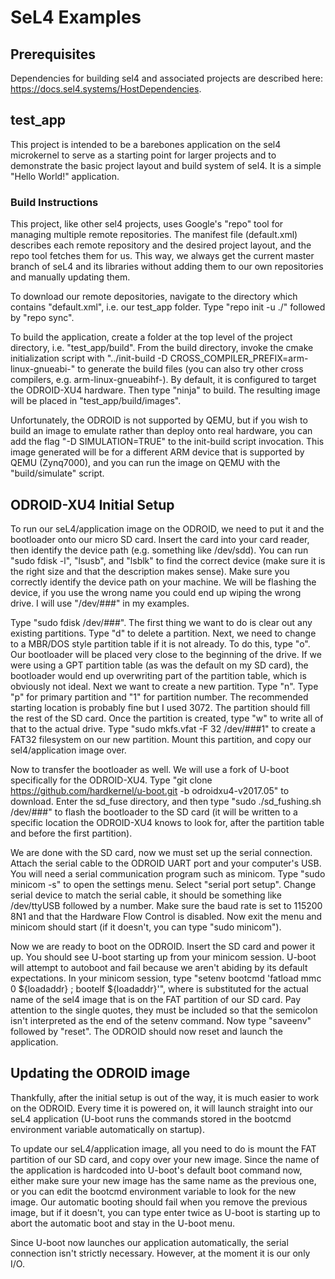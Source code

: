 # SeL4 Examples

## Prerequisites

Dependencies for building sel4 and associated projects are described here: https://docs.sel4.systems/HostDependencies.

## test_app

This project is intended to be a barebones application on the sel4 microkernel to serve as a starting point for larger projects and to demonstrate the basic project layout and build system of sel4. It is a simple "Hello World!" application.

### Build Instructions

This project, like other sel4 projects, uses Google's "repo" tool for managing multiple remote repositories. The manifest file (default.xml) describes each remote repository and the desired project layout, and the repo tool fetches them for us. This way, we always get the current master branch of seL4 and its libraries without adding them to our own repositories and manually updating them.

To download our remote depositories, navigate to the directory which contains "default.xml", i.e. our test_app folder. Type "repo init -u ./" followed by "repo sync".

To build the application, create a folder at the top level of the project directory, i.e. "test_app/build". From the build directory, invoke the cmake initialization script with "../init-build -D CROSS_COMPILER_PREFIX=arm-linux-gnueabi-" to generate the build files (you can also try other cross compilers, e.g. arm-linux-gnueabihf-). By default, it is configured to target the ODROID-XU4 hardware. Then type "ninja" to build. The resulting image will be placed in "test_app/build/images".

Unfortunately, the ODROID is not supported by QEMU, but if you wish to build an image to emulate rather than deploy onto real hardware, you can add the flag "-D SIMULATION=TRUE" to the init-build script invocation. This image generated will be for a different ARM device that is supported by QEMU (Zynq7000), and you can run the image on QEMU with the "build/simulate" script.

## ODROID-XU4 Initial Setup

To run our seL4/application image on the ODROID, we need to put it and the bootloader onto our micro SD card. Insert the card into your card reader, then identify the device path (e.g. something like /dev/sdd). You can run "sudo fdisk -l", "lsusb", and "lsblk" to find the correct device (make sure it is the right size and that the description makes sense). Make sure you correctly identify the device path on your machine. We will be flashing the device, if you use the wrong name you could end up wiping the wrong drive. I will use "/dev/###" in my examples.

Type "sudo fdisk /dev/###". The first thing we want to do is clear out any existing partitions. Type "d" to delete a partition. Next, we need to change to a MBR/DOS style partition table if it is not already. To do this, type "o". Our bootloader will be placed very close to the beginning of the drive. If we were using a GPT partition table (as was the default on my SD card), the bootloader would end up overwriting part of the partition table, which is obviously not ideal. Next we want to create a new partition. Type "n". Type "p" for primary partition and "1" for partition number. The recommended starting location is probably fine but I used 3072. The partition should fill the rest of the SD card. Once the partition is created, type "w" to write all of that to the actual drive. Type "sudo mkfs.vfat -F 32 /dev/###1" to create a FAT32 filesystem on our new partition. Mount this partition, and copy our sel4/application image over.

Now to transfer the bootloader as well. We will use a fork of U-boot specifically for the ODROID-XU4. Type "git clone https://github.com/hardkernel/u-boot.git -b odroidxu4-v2017.05" to download. Enter the sd_fuse directory, and then type "sudo ./sd_fushing.sh /dev/###" to flash the bootloader to the SD card (it will be written to a specific location the ODROID-XU4 knows to look for, after the partition table and before the first partition).

We are done with the SD card, now we must set up the serial connection. Attach the serial cable to the ODROID UART port and your computer's USB. You will need a serial communication program such as minicom. Type "sudo minicom -s" to open the settings menu. Select "serial port setup". Change serial device to match the serial cable, it should be something like /dev/ttyUSB followed by a number. Make sure the baud rate is set to 115200 8N1 and that the Hardware Flow Control is disabled. Now exit the menu and minicom should start (if it doesn't, you can type "sudo minicom").

Now we are ready to boot on the ODROID. Insert the SD card and power it up. You should see U-boot starting up from your minicom session. U-boot will attempt to autoboot and fail because we aren't abiding by its default expectations. In your minicom session, type "setenv bootcmd 'fatload mmc 0 ${loadaddr} <sel4-image-name>; bootelf ${loadaddr}'", where <sel4-image-name> is substituted for the actual name of the sel4 image that is on the FAT partition of our SD card. Pay attention to the single quotes, they must be included so that the semicolon isn't interpreted as the end of the setenv command. Now type "saveenv" followed by "reset". The ODROID should now reset and launch the application.

## Updating the ODROID image

Thankfully, after the initial setup is out of the way, it is much easier to work on the ODROID. Every time it is powered on, it will launch straight into our seL4 application (U-boot runs the commands stored in the bootcmd environment variable automatically on startup).

To update our seL4/application image, all you need to do is mount the FAT partition of our SD card, and copy over your new image. Since the name of the application is hardcoded into U-boot's default boot command now, either make sure your new image has the same name as the previous one, or you can edit the bootcmd environment variable to look for the new image. Our automatic booting should fail when you remove the previous image, but if it doesn't, you can type enter twice as U-boot is starting up to abort the automatic boot and stay in the U-boot menu.

Since U-boot now launches our application automatically, the serial connection isn't strictly necessary. However, at the moment it is our only I/O.
